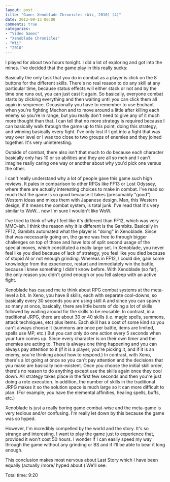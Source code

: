 ```yaml
---
layout: post
title: "Game: Xenoblade Chronicles (Wii, 2010) (4)"
date: 2012-09-13 00:00
comments: true
categories:
- "Video Games"
- "Xenoblade Chronicles"
- "Wii"
- "2010"
---
```


I played for about two hours tonight. I did a lot of exploring and
got into the mines. I've decided that the game play in this really
sucks:

Basically the only task that you do in combat as a player is
click on the 8 buttons for the different skills. There's no real
reason to do any skill at any particular time, because status
effects will either stack or not and by the time one runs out,
you can just cast it again. So basically, everyone combat starts
by clicking everything and then waiting until you can click them
all again in sequence. Occasionally you have to remember to use
Enchant when you're fighting Mechon and to move around a little
after killing each enemy so you're in range, but you really don't
need to give any of it much more thought than that. I can tell
that no more strategy is required because I can basically walk
through the game up to this point, doing this strategy, and
winning basically every fight. I've only lost if I got into a
fight that was way over level or I was too close to two groups of
enemies and they joined together. It's very uninteresting.

Outside of combat, there also isn't that much to do because each
character basically only has 10 or so abilities and they are all
so meh and I can't imagine really caring one way or another about
why you'd pick one versus the other.

I can't really understand why a lot of people gave this game such
high reviews. It pales in comparison to other RPGs like FF13 or
Lost Odyssey, where there are actually interesting choices to
make in combat. I've read so much that the game is so good
because it takes (presumably "good") Western ideas and mixes them
with Japanese design. Man, this Western design, if it means the
combat system, is total junk. I've read that it's very similar to
WoW... now I'm sure I wouldn't like WoW.

I've tried to think of why I feel like it's different than FF12,
which was very MMO-ish. I think the reason why it is different is
the Gambits. Basically in FF12, Gambits automated what the player
is "doing" in Xenoblade. Since that was necessarily going on, the
game was free to through bigger challenges on top of those and
have lots of split second usage of the special moves, which
constituted a really large set. In Xenoblade, you never feel like
you died because of lack of strategy, you feel like you died
because of stupid AI or not enough grinding. Whereas in FF12, I
could die, gain some knowledge from the experience, restart and
immediately win the battle, because I knew something I didn't
know before. With Xenoblade (so far), the only reason you didn't
grind enough or you fell asleep with an active fight.

Xenoblade has caused me to think about RPG combat systems at the
meta-level a bit. In Xeno, you have 8 skills, each with separate
cool-downs, so basically every 30 seconds you are using skill A
and since you can spawn so many at once, basically, there are
little bursts of doing a lot of skills followed by waiting around
for the skills to be reusable. In contrast, in a traditional
JRPG, there are about 30 or 40 skills (i.e. magic spells,
summons, attack techniques, etc) plus items. Each skill has a
cost of some kind so you can't always choose it (summons are once
per battle, items are limited, spells use MP, etc.) But you can
only do one action every 5 seconds when your turn comes up. Since
every character is on their own timer and the enemies are acting
to. There is always one thing happening and you can always pay
attention to it (if it is a player, you're picking it, and if it
is an enemy, you're thinking about how to respond.) In contrast,
with Xeno, there's a lot going at once so you can't pay attention
and the decisions that you make are basically non-existent. Once
you choose the initial skill order, there's no reason to do
anything except use the skills again once they cool down. All
strategy takes place in the first few seconds and then you're
just doing a rote execution. In addition, the number of skills in
the traditional JRPG makes it so the solution space is much large
so it can more difficult to plan. (For example, you have the
elemental affinities, healing spells, buffs, etc.)

Xenoblade is just a really boring game combat-wise and the
meta-game is very tedious and/or confusing. I'm really let down
by this because the game was so hyped.

However, I'm incredibly compelled by the world and the story. It's
so strange and interesting. I want to play the game just to
experience that, provided it won't cost 50 hours. I wonder if I
can easily speed my way through the game without any grinding or
BS and if I'll be able to bear it long enough.

This conclusion makes most nervous about Last Story which I have
been equally (actually /more/ hyped about.) We'll see.

Total time: 9:20
